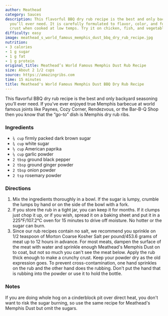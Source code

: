 ```yaml
---
author: Meathead
category: Sauces
description: This flavorful BBQ dry rub recipe is the best and only backyard seasoning
  you’ll ever need. It is carefully formulated to flavor, color, and form the proper
  crust when cooked at low temps. Try it on chicken, fish, and vegetables too.
difficulty: easy
image: meathead_s_world_famous_memphis_dust_bbq_dry_rub_recipe.jpg
nutrition:
- 3 calories
- 1 g sugar
- 1 g fat
- 1 g protein
original_title: Meathead’s World Famous Memphis Dust Rub Recipe
size: About 2 1/2 cups
source: https://amazingribs.com
time: 15 minutes
title: Meathead's World Famous Memphis Dust BBQ Dry Rub Recipe
---
```

This flavorful BBQ dry rub recipe is the best and only backyard seasoning you’ll ever need. If you’ve ever enjoyed true Memphis barbecue at world famous joints like Paynes, Cozy Corner, Rendezvous, or the Bar-B-Q Shop then you know that the “go-to” dish is Memphis dry rub ribs. 

### Ingredients

* `¾ cup` firmly packed dark brown sugar
* `¾ cup` white sugar
* `½ cup` American paprika
* `¼ cup` garlic powder
* `2 tbsp` ground black pepper
* `2 tbsp` ground ginger powder
* `2 tbsp` onion powder
* `2 tsp` rosemary powder

### Directions

1. Mix the ingredients thoroughly in a bowl. If the sugar is lumpy, crumble the lumps by hand or on the side of the bowl with a fork. 
2. If you store the rub in a tight jar, you can keep it for months. If it clumps just chop it up, or if you wish, spread it on a baking sheet and put it in a 225°F/107.2°C oven for 15 minutes to drive off moisture. No hotter or the sugar can burn.
3. Since our rub recipes contain no salt, we recommend you sprinkle on 1/2 teaspoon of Morton Coarse Kosher Salt per pound/453.6 grams of meat up to 12 hours in advance. For most meats, dampen the surface of the meat with water and sprinkle enough Meathead's Memphis Dust on to coat, but not so much you can't see the meat below. Apply the rub thick enough to make a crunchy crust. Keep your powder dry as the old expression goes. To prevent cross-contamination, one hand sprinkles on the rub and the other hand does the rubbing. Don't put the hand that is rubbing into the powder or use it to hold the bottle.

### Notes

If you are doing whole hog on a cinderblock pit over direct heat, you don't want to risk the sugar burning, so use the same recipe for Meathead's Memphis Dust but omit the sugars.